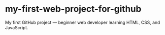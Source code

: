 # my-first-web-project-for-github
My first GitHub project — beginner web developer learning HTML, CSS, and JavaScript.

